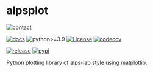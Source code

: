 # alpsplot

[![contact](https://img.shields.io/badge/contact-rbp5354@psu.edu-yellow)](mailto:rbp5354@psu.edu)

[![docs](https://github.com/ain-soph/alpsplot/workflows/docs/badge.svg)](https://ain-soph.github.io/alpsplot/)
![python>=3.9](https://img.shields.io/badge/python->=3.9.2-informational.svg)
[![License](https://img.shields.io/github/license/ain-soph/alpsplot)](https://opensource.org/licenses/GPL-3.0)
[![codecov](https://codecov.io/gh/ain-soph/alpsplot/branch/main/graph/badge.svg?token=BBYZUPVK3I)](https://codecov.io/gh/ain-soph/alpsplot)

[![release](https://img.shields.io/github/v/release/ain-soph/alpsplot)](https://github.com/ain-soph/alpsplot/releases)
[![pypi](https://img.shields.io/pypi/v/alpsplot)](https://pypi.org/project/alpsplot/)

Python plotting library of alps-lab style using matplotlib.